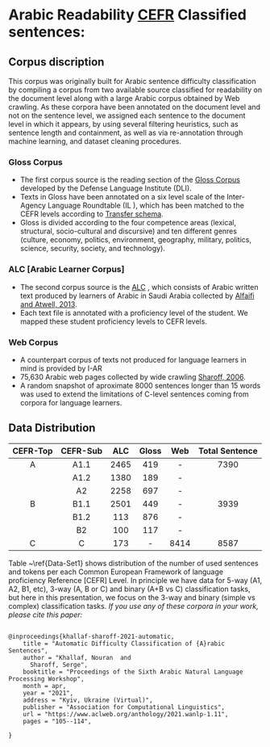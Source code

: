 # Arabic Readability [CEFR](https://www.coe.int/en/web/common-european-framework-reference-languages/level-descriptions) Classified sentences:
## Corpus discription
This corpus was originally built for Arabic sentence difficulty classification by compiling a corpus from two available source classified for readability on the document level along with a large Arabic corpus obtained by Web crawling. As these corpora have been annotated on the document level and not on the sentence level, we assigned each sentence to the document level in which it appears, by using several filtering heuristics, such as sentence length and containment, as well as via re-annotation through machine learning, and dataset cleaning procedures.

### Gloss Corpus 
- The first corpus source is the reading section of the [Gloss Corpus](https://gloss.dliflc.edu/)  developed by the Defense Language Institute (DLI).
- Texts in Gloss have been annotated on a six level scale of the Inter-Agency Language Roundtable (IL ), which has been matched to the CEFR levels according to  [Transfer schema](https://www.actfl.org/sites/default/files/reports/Assigning_CEFR_Ratings_To_ACTFL_Assessments.pdf). 
- Gloss is divided according to the four competence areas (lexical, structural, socio-cultural and discursive) and ten different genres (culture, economy, politics, environment, geography, military, politics, science, security, society, and technology). 

### ALC [Arabic Learner Corpus]
- The second corpus source is the [ALC](https://www.arabiclearnercorpus.com/about-the-corpus-en) , which consists of Arabic written text produced by learners of Arabic in Saudi Arabia collected by [Alfaifi and Atwell, 2013](https://www.researchgate.net/publication/267600799_Arabic_Learner_Corpus_v1_A_New_Resource_for_Arabic_Language_Research). 
- Each text file is annotated with a proficiency level of the student. We mapped these student proficiency levels to CEFR levels.

### Web Corpus
- A counterpart corpus of texts not produced for language learners in mind is provided by I-AR
- 75,630 Arabic web pages collected by wide crawling [Sharoff, 2006](http://corpus.leeds.ac.uk/serge/publications/2006-ijcl-proof.pdf). 
- A random snapshot of aproximate 8000 sentences longer than 15 words was used to extend the limitations of C-level sentences coming from corpora for language learners.


## Data Distribution

| CEFR-Top |CEFR-Sub | ALC  | Gloss  |Web  | Total Sentence
|:---:|:---:|:---:|:---:|:---:|:---:|
| A| A1.1 |2465  | 419 |-  |7390|
|  | A1.2| 1380 | 189 |  -||
|  | A2 | 2258 | 697 | - ||
| B | B1.1 | 2501 | 449 |-  |3939|
|  | B1.2 | 113 | 876 | - ||
|  | B2 |  100| 117 |-  ||
|  C| C | 173 | - |8414  |8587|


Table ~\ref{Data-Set1} shows distribution of the number of used sentences and tokens per each Common European Framework of language proficiency Reference [CEFR] Level. In principle we have data for 5-way (A1, A2, B1, etc), 3-way (A, B or C) and binary (A+B vs C) classification tasks, but here in this presentation, we focus on the 3-way and binary (simple vs complex) classification tasks.
_If you use any of these corpora in your work, please cite this paper:_

```

@inproceedings{khallaf-sharoff-2021-automatic,
    title = "Automatic Difficulty Classification of {A}rabic Sentences",
    author = "Khallaf, Nouran  and
      Sharoff, Serge",
    booktitle = "Proceedings of the Sixth Arabic Natural Language Processing Workshop",
    month = apr,
    year = "2021",
    address = "Kyiv, Ukraine (Virtual)",
    publisher = "Association for Computational Linguistics",
    url = "https://www.aclweb.org/anthology/2021.wanlp-1.11",
    pages = "105--114",
    
}
```
